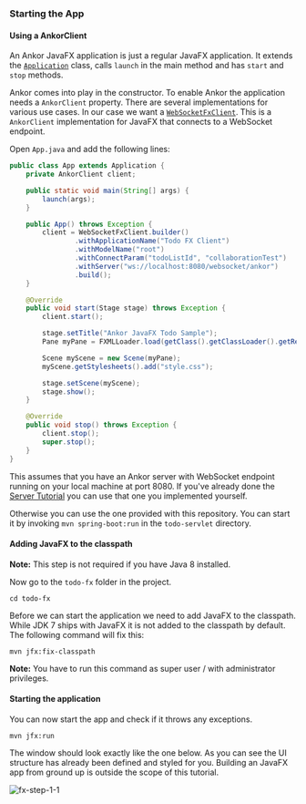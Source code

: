 ### Starting the App

#### Using a AnkorClient

An Ankor JavaFX application is just a regular JavaFX application. 
It extends the [`Application`][3] class, calls `launch` in the main method and has `start` and `stop` methods.

Ankor comes into play in the constructor. 
To enable Ankor the application needs a `AnkorClient` property. 
There are several implementations for various use cases. 
In our case we want a [`WebSocketFxClient`][1].
This is a `AnkorClient` implementation for JavaFX that connects to a WebSocket endpoint.

Open `App.java` and add the following lines:

```java
public class App extends Application {
    private AnkorClient client;

    public static void main(String[] args) {
        launch(args);
    }

    public App() throws Exception {
        client = WebSocketFxClient.builder()
                .withApplicationName("Todo FX Client")
                .withModelName("root")
                .withConnectParam("todoListId", "collaborationTest")
                .withServer("ws://localhost:8080/websocket/ankor")
                .build();
    }

    @Override
    public void start(Stage stage) throws Exception {
        client.start();

        stage.setTitle("Ankor JavaFX Todo Sample");
        Pane myPane = FXMLLoader.load(getClass().getClassLoader().getResource("tasks.fxml"));

        Scene myScene = new Scene(myPane);
        myScene.getStylesheets().add("style.css");

        stage.setScene(myScene);
        stage.show();
    }

    @Override
    public void stop() throws Exception {
        client.stop();
        super.stop();
    }
}
```

This assumes that you have an Ankor server with WebSocket endpoint running on your local machine at port 8080.
If you've already done the [Server Tutorial][servertutorial] you can use that one you implemented yourself.

Otherwise you can use the one provided with this repository.
You can start it by invoking `mvn spring-boot:run` in the `todo-servlet` directory.

#### Adding JavaFX to the classpath

<div class="alert alert-info">
    <strong>Note:</strong>
    This step is not required if you have Java 8 installed.
</div>

Now go to the `todo-fx` folder in the project.

    cd todo-fx

Before we can start the application we need to add JavaFX to the classpath.
While JDK 7 ships with JavaFX it is not added to the classpath by default.
The following command will fix this:

    mvn jfx:fix-classpath

<div class="alert alert-info">
    <strong>Note:</strong>
    You have to run this command as super user / with administrator privileges.
</div>

#### Starting the application

You can now start the app and check if it throws any exceptions.

    mvn jfx:run

The window should look exactly like the one below. As you can see the UI structure has already been defined and
styled for you. Building an JavaFX app from ground up is outside the scope of this tutorial.

![fx-step-1-1](http://ankor.io/static/images/tutorial/fx-step-1-1.png)

[1]: http://ankor.io/static/javadoc/apidocs-0.4/at/irian/ankor/system/WebSocketFxClient.html
[servertutorial]: http://ankor.io/tutorials/server
[3]: http://docs.oracle.com/javafx/2/api/javafx/application/Application.html
